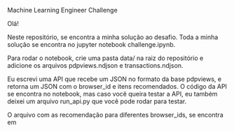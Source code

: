 Machine Learning Engineer Challenge

Olá!

Neste repositório, se encontra a minha solução ao desafio. Toda a minha solução se encontra no jupyter notebook challenge.ipynb.

Para rodar o notebook, crie uma pasta data/ na raiz do repositório e adicione os arquivos pdpviews.ndjson e transactions.ndjson.

Eu escrevi uma API que recebe um JSON no formato da base pdpviews, e retorna um JSON com o browser_id e itens recomendados. O código da API se encontra no notebook, mas caso você queira testar a API, eu também deixei um arquivo run_api.py que você pode rodar para testar.

O arquivo com as recomendação para diferentes browser_ids, se encontra em 
